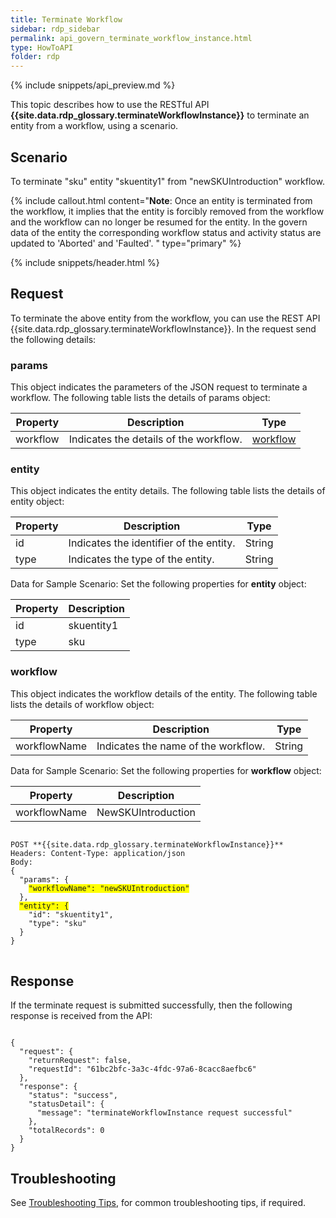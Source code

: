 ```yaml
---
title: Terminate Workflow
sidebar: rdp_sidebar
permalink: api_govern_terminate_workflow_instance.html
type: HowToAPI
folder: rdp
---
```


{% include snippets/api_preview.md %}

This topic describes how to use the RESTful API **{{site.data.rdp_glossary.terminateWorkflowInstance}}** to terminate an entity from a workflow, using a scenario.

## Scenario

To terminate "sku" entity "skuentity1" from "newSKUIntroduction" workflow.

{% include callout.html content="**Note**: Once an entity is terminated from the workflow, it implies that the entity is forcibly removed from the workflow and the workflow can no longer be resumed for the entity. In the govern data of the entity the corresponding workflow status and activity status are updated to 'Aborted' and 'Faulted'.
" type="primary" %}

{% include snippets/header.html %}

## Request

To terminate the above entity from the workflow, you can use the REST API {{site.data.rdp_glossary.terminateWorkflowInstance}}. In the request send the following details:

### params

This object indicates the parameters of the JSON request to terminate a workflow. The following table lists the details of params object:

| Property | Description | Type |
|-------|-------------|--------|
| workflow | Indicates the details of the workflow. | [workflow](#workflow) |

### entity

This object indicates the entity details. The following table lists the details of entity object:

| Property | Description | Type |
|-------|-------------|--------|
| id | Indicates the identifier of the entity. | String |
| type | Indicates the type of the entity. | String |

Data for Sample Scenario: Set the following properties for **entity** object:

| Property | Description | 
|----------|-------------|
| id | skuentity1 |
| type | sku |

### workflow

This object indicates the workflow details of the entity. The following table lists the details of workflow object:

| Property | Description | Type |
|-------|-------------|--------|
| workflowName | Indicates the name of the workflow. | String |

Data for Sample Scenario: Set the following properties for **workflow** object:

| Property | Description | 
|----------|-------------|
| workflowName | NewSKUIntroduction |

<pre>
<code>
POST **{{site.data.rdp_glossary.terminateWorkflowInstance}}**
Headers: Content-Type: application/json
Body:
{
  "params": {
    <span style="background-color: #FFFF00">"workflowName": "newSKUIntroduction"</span>
  },
  <span style="background-color: #FFFF00">"entity": {</span>
    "id": "skuentity1",
    "type": "sku"
  }
}
</code>
</pre>

## Response

If the terminate request is submitted successfully, then the following response is received from the API:

<pre><code>
{
  "request": {
    "returnRequest": false,
    "requestId": "61bc2bfc-3a3c-4fdc-97a6-8cacc8aefbc6"
  },
  "response": {
    "status": "success",
    "statusDetail": {
      "message": "terminateWorkflowInstance request successful"
    },
    "totalRecords": 0
  }
}
</code></pre>

## Troubleshooting

See [Troubleshooting Tips](api_troubleshooting_tips.html), for common troubleshooting tips, if required.